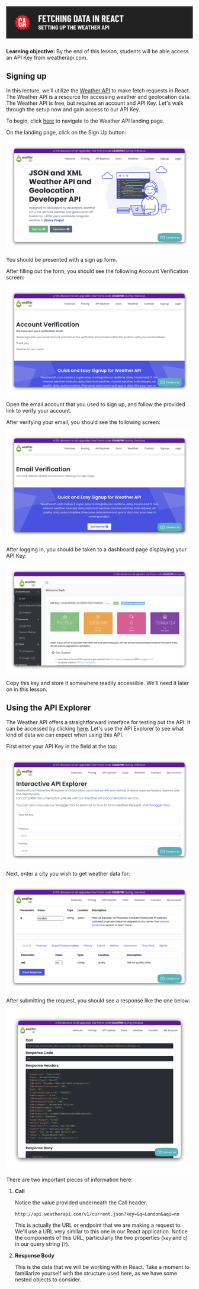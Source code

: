 # ![Fetching Data in React - Setting Up the Weather API](./assets/hero.png)

**Learning objective:** By the end of this lesson, students will be able access an API Key from weatherapi.com.

## Signing up

In this lecture, we'll utilize the [Weather API](https://www.weatherapi.com/) to make fetch requests in React. The Weather API is a resource for accessing weather and geolocation data. The Weather API is free, but requires an account and API Key. Let's walk through the setup now and gain access to our API Key.

To begin, click [here](https://www.weatherapi.com/) to navigate to the Weather API landing page.

On the landing page, click on the Sign Up button:

![Signup](./assets/signup.png)

You should be presented with a sign up form. 

After filling out the form, you should see the following Account Verification screen:

![Verify](./assets/verify.png)

Open the email account that you used to sign up, and follow the provided link to verify your account.

After verifying your email, you should see the following screen:

![Email verified](./assets/email-verified.png)

After logging in, you should be taken to a dashboard page displaying your API Key:

![Dashboard](./assets/dashboard.png)

Copy this key and store it somewhere readily accessible. We'll need it later on in this lesson.

## Using the API Explorer

The Weather API offers a straightforward interface for testing out the API. It can be accessed by clicking [here](https://www.weatherapi.com/api-explorer.aspx). Let's use the API Explorer to see what kind of data we can expect when using this API. 

First enter your API Key in the field at the top:

![Explorer](./assets/explorer.png)

Next, enter a city you wish to get weather data for:

![City](./assets/city.png)

After submitting the request, you should see a response like the one below:

![Response](./assets/response.png)

There are two important pieces of information here:

1. **Call**

    Notice the value provided underneath the Call header.

    ```plaintext
    http://api.weatherapi.com/v1/current.json?key=&q=London&aqi=no
    ```

    This is actually the URL or endpoint that we are making a request to. We'll use a URL very similar to this one in our React application. Notice the components of this URL, particularly the two properties (`key` and `q`) in our query string (`?`). 

2. **Response Body**
  
    This is the data that we will be working with in React. Take a moment to familiarize yourself with the structure used here, as we have some nested objects to consider. 